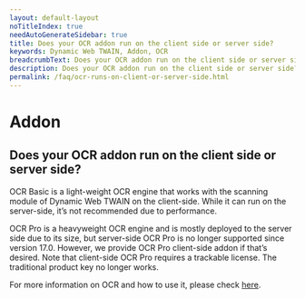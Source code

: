 ```yaml
---
layout: default-layout
noTitleIndex: true
needAutoGenerateSidebar: true
title: Does your OCR addon run on the client side or server side?
keywords: Dynamic Web TWAIN, Addon, OCR
breadcrumbText: Does your OCR addon run on the client side or server side?
description: Does your OCR addon run on the client side or server side?
permalink: /faq/ocr-runs-on-client-or-server-side.html
---
```


# Addon

## Does your OCR addon run on the client side or server side?

OCR Basic is a light-weight OCR engine that works with the scanning module of Dynamic Web TWAIN on the client-side. While it can run on the server-side, it’s not recommended due to performance.

OCR Pro is a heavyweight OCR engine and is mostly deployed to the server side due to its size, but server-side OCR Pro is no longer supported since version 17.0. However, we provide OCR Pro client-side addon if that’s desired. Note that client-side OCR Pro requires a trackable license. The traditional product key no longer works.

For more information on OCR and how to use it, please check <a href="{{site.indepth}}features/OCR.html" target="_blank">here</a>.

